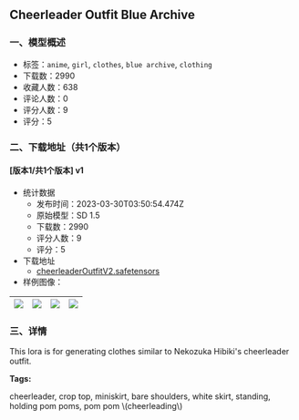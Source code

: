 ## Cheerleader Outfit Blue Archive
### 一、模型概述

- 标签：`anime`, `girl`, `clothes`, `blue archive`, `clothing`
- 下载数：2990
- 收藏人数：638
- 评论人数：0
- 评分人数：9
- 评分：5

### 二、下载地址（共1个版本）

#### [版本1/共1个版本] v1

- 统计数据
  - 发布时间：2023-03-30T03:50:54.474Z
  - 原始模型：SD 1.5
  - 下载数：2990
  - 评分人数：9
  - 评分：5
- 下载地址
  - [cheerleaderOutfitV2.safetensors](https://civitai.com/api/download/models/26460)
- 样例图像：

| <img src="https://image.civitai.com/xG1nkqKTMzGDvpLrqFT7WA/aac70593-959e-4abe-6f6b-208d5e128e00/width=450/291645.jpeg" /> | <img src="https://image.civitai.com/xG1nkqKTMzGDvpLrqFT7WA/0cda7c6d-e228-41cc-452b-b6ac0b0cb900/width=450/291650.jpeg" /> | <img src="https://image.civitai.com/xG1nkqKTMzGDvpLrqFT7WA/ae460eca-2a62-4e35-55aa-b21671d65300/width=450/321556.jpeg" /> | <img src="https://image.civitai.com/xG1nkqKTMzGDvpLrqFT7WA/99ae0b4d-5a68-4079-2c06-11ba6ff2b800/width=450/360611.jpeg" /> |
| ---- | ---- | ---- | ---- |


### 三、详情
<p>This lora is for generating clothes similar to Nekozuka Hibiki's cheerleader outfit.</p><p><strong>Tags:</strong></p><p>cheerleader, crop top, miniskirt, bare shoulders, white skirt, standing, holding pom poms, pom pom \(cheerleading\)</p>